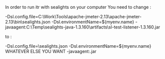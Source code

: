 In order to run itr with sealights on your computer
You need to change :

<jMeterProcessJVMSettings>
                <arguments>
                  <argument>-Dsl.config.file=C:\Work\Tools\apache-jmeter-2.13\apache-jmeter-2.13\bin\sealights.json</argument>
                  <argument>-Dsl.environmentName=${myenv.name}</argument>
                  <argument>-javaagent:C:\Temp\sealights-java-1.3.160\artifacts\sl-test-listener-1.3.160.jar</argument>
                </arguments>
</jMeterProcessJVMSettings>

to :

<jMeterProcessJVMSettings>
	<arguments>
                <argument>-Dsl.config.file=<Path in you computer>\sealights.json</argument>
                <argument>-Dsl.environmentName=${myenv.name}</argument>
		<argument>WHATEVER ELSE YOU WANT</argument>                  
		<argument>-javaagent:<Path in you computer>.jar</argument>
        </arguments>
</jMeterProcessJVMSettings>
